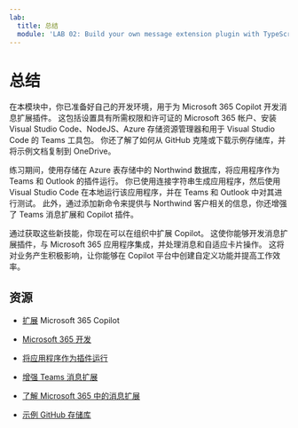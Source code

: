 ```yaml
---
lab:
  title: 总结
  module: 'LAB 02: Build your own message extension plugin with TypeScript (TS) for Microsoft 365 Copilot'
---
```


# 总结

在本模块中，你已准备好自己的开发环境，用于为 Microsoft 365 Copilot 开发消息扩展插件。 这包括设置具有所需权限和许可证的 Microsoft 365 帐户、安装 Visual Studio Code、NodeJS、Azure 存储资源管理器和用于 Visual Studio Code 的 Teams 工具包。 你还了解了如何从 GitHub 克隆或下载示例存储库，并将示例文档复制到 OneDrive。

练习期间，使用存储在 Azure 表存储中的 Northwind 数据库，将应用程序作为 Teams 和 Outlook 的插件运行。 你已使用连接字符串生成应用程序，然后使用 Visual Studio Code 在本地运行该应用程序，并在 Teams 和 Outlook 中对其进行测试。 此外，通过添加新命令来提供与 Northwind 客户相关的信息，你还增强了 Teams 消息扩展和 Copilot 插件。

通过获取这些新技能，你现在可以在组织中扩展 Copilot。 这使你能够开发消息扩展插件，与 Microsoft 365 应用程序集成，并处理消息和自适应卡片操作。 这将对业务产生积极影响，让你能够在 Copilot 平台中创建自定义功能并提高工作效率。

## 资源

- [扩展](https://learn.microsoft.com/microsoft-365-copilot/extensibility/) Microsoft 365 Copilot

- [Microsoft 365 开发](https://learn.microsoft.com/learn/modules/m365-setup-dev-environment/)

- [将应用程序作为插件运行](https://learn.microsoft.com/azure/bot-service/bot-builder-howto-deploy-azure)

- [增强 Teams 消息扩展](https://learn.microsoft.com/microsoftteams/platform/messaging-extensions/what-are-messaging-extensions)

- [了解 Microsoft 365 中的消息扩展](https://learn.microsoft.com/microsoftteams/platform/messaging-extensions/how-do-they-work)

- [示例 GitHub 存储库](https://github.com/OfficeDev/Copilot-for-M365-Plugins-Samples/tree/main/samples/msgext-northwind-inventory-ts)